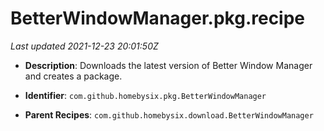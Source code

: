 # BetterWindowManager.pkg.recipe

_Last updated 2021-12-23 20:01:50Z_

- **Description**: Downloads the latest version of Better Window Manager and creates a package.

- **Identifier**: `com.github.homebysix.pkg.BetterWindowManager`

- **Parent Recipes**: `com.github.homebysix.download.BetterWindowManager`

